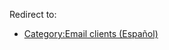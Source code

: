 Redirect to:

*   [Category:Email clients (Español)](/index.php/Category:Email_clients_(Espa%C3%B1ol) "Category:Email clients (Español)")